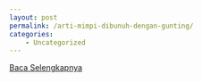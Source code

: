 ```yaml
---
layout: post
permalink: /arti-mimpi-dibunuh-dengan-gunting/
categories:
    - Uncategorized
---
```


[Baca Selengkapnya](/06)